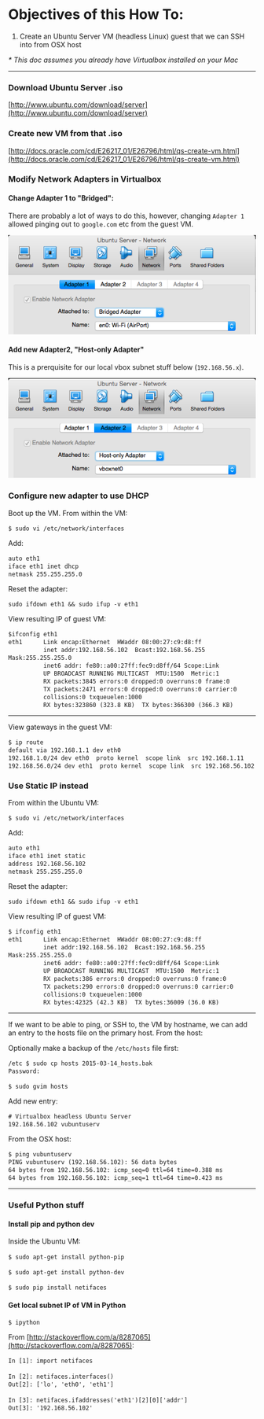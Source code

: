 # **Objectives of this How To**:

1. Create an Ubuntu Server VM (headless Linux) guest that we can SSH into from OSX host

*\* This doc assumes you already have Virtualbox installed on your Mac*

___

### Download Ubuntu Server .iso
[http://www.ubuntu.com/download/server](http://www.ubuntu.com/download/server)

### Create new VM from that .iso
[http://docs.oracle.com/cd/E26217_01/E26796/html/qs-create-vm.html](http://docs.oracle.com/cd/E26217_01/E26796/html/qs-create-vm.html)

### Modify Network Adapters in Virtualbox

#### Change Adapter 1 to "Bridged":

There are probably a lot of ways to do this, however, changing ```Adapter 1``` allowed pinging out to ```google.com``` etc from the guest VM. 

![adapter1](images/adapter1.png)

#### Add new Adapter2, "Host-only Adapter"

This is a prerquisite for our local vbox subnet stuff below (```192.168.56.x```).

![adapter2](images/adapter2.png)

### Configure new adapter to use DHCP

Boot up the VM. From within the VM:

```
$ sudo vi /etc/network/interfaces
```

Add:

```
auto eth1
iface eth1 inet dhcp
netmask 255.255.255.0
```

Reset the adapter:

```
sudo ifdown eth1 && sudo ifup -v eth1
```

View resulting IP of guest VM:


```
$ifconfig eth1
eth1      Link encap:Ethernet  HWaddr 08:00:27:c9:d8:ff
          inet addr:192.168.56.102  Bcast:192.168.56.255  Mask:255.255.255.0
          inet6 addr: fe80::a00:27ff:fec9:d8ff/64 Scope:Link
          UP BROADCAST RUNNING MULTICAST  MTU:1500  Metric:1
          RX packets:3845 errors:0 dropped:0 overruns:0 frame:0
          TX packets:2471 errors:0 dropped:0 overruns:0 carrier:0
          collisions:0 txqueuelen:1000
          RX bytes:323860 (323.8 KB)  TX bytes:366300 (366.3 KB)
```
___
View gateways in the guest VM:

```
$ ip route
default via 192.168.1.1 dev eth0
192.168.1.0/24 dev eth0  proto kernel  scope link  src 192.168.1.11
192.168.56.0/24 dev eth1  proto kernel  scope link  src 192.168.56.102
```


### Use Static IP instead

From within the Ubuntu VM:


```
$ sudo vi /etc/network/interfaces
```

Add:


```
auto eth1
iface eth1 inet static
address 192.168.56.102
netmask 255.255.255.0
```

Reset the adapter:

```
sudo ifdown eth1 && sudo ifup -v eth1
```

View resulting IP of guest VM:

```
$ ifconfig eth1
eth1      Link encap:Ethernet  HWaddr 08:00:27:c9:d8:ff
          inet addr:192.168.56.102  Bcast:192.168.56.255  Mask:255.255.255.0
          inet6 addr: fe80::a00:27ff:fec9:d8ff/64 Scope:Link
          UP BROADCAST RUNNING MULTICAST  MTU:1500  Metric:1
          RX packets:386 errors:0 dropped:0 overruns:0 frame:0
          TX packets:290 errors:0 dropped:0 overruns:0 carrier:0
          collisions:0 txqueuelen:1000
          RX bytes:42325 (42.3 KB)  TX bytes:36009 (36.0 KB)
```
___

If we want to be able to ping, or SSH to, the VM by hostname, we can add an entry to the hosts file on the primary host. From the host:

Optionally make a backup of the ```/etc/hosts``` file first:

```
/etc $ sudo cp hosts 2015-03-14_hosts.bak
Password:
```

```$ sudo gvim hosts```

Add new entry:

```
# Virtualbox headless Ubuntu Server
192.168.56.102 vubuntuserv
```

From the OSX host:

```
$ ping vubuntuserv
PING vubuntuserv (192.168.56.102): 56 data bytes
64 bytes from 192.168.56.102: icmp_seq=0 ttl=64 time=0.388 ms
64 bytes from 192.168.56.102: icmp_seq=1 ttl=64 time=0.423 ms
```

___

### Useful Python stuff

#### Install pip and python dev

Inside the Ubuntu VM:

```$ sudo apt-get install python-pip```

```$ sudo apt-get install python-dev```

```$ sudo pip install netifaces```

#### Get local subnet IP of VM in Python

```
$ ipython
```

From [http://stackoverflow.com/a/8287065](http://stackoverflow.com/a/8287065):


```
In [1]: import netifaces

In [2]: netifaces.interfaces()
Out[2]: ['lo', 'eth0', 'eth1']

In [3]: netifaces.ifaddresses('eth1')[2][0]['addr']
Out[3]: '192.168.56.102'
```